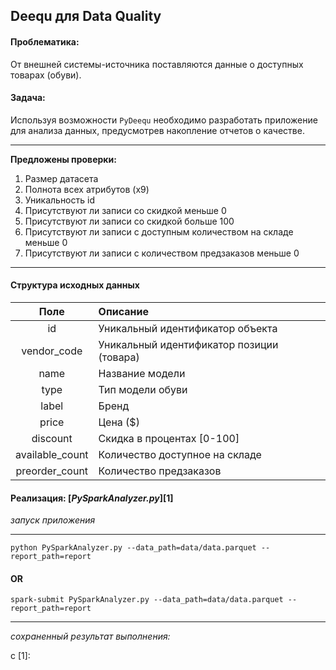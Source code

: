 ## Deequ для Data Quality

#### Проблематика: 
От внешней системы-источника поставляются данные о доступных товарах (обуви).


#### Задача: 
Используя возможности `PyDeequ` необходимо разработать приложение для анализа
данных, предусмотрев накопление отчетов о качестве.
___
__Предложены проверки:__
1) Размер датасета
2) Полнота всех атрибутов (x9)
3) Уникальность id
4) Присутствуют ли записи со скидкой меньше 0
5) Присутствуют ли записи со скидкой больше 100
6) Присутствуют ли записи с доступным количеством на складе меньше 0
7) Присутствуют ли записи с количеством предзаказов меньше 0
___
#### Структура исходных данных

|       Поле      | 	Описание                                                                     |
|:---------------:|:------------------------------------------------------------------------------|
|        id       | 	Уникальный идентификатор объекта                                       |
|   vendor_code	  | 	Уникальный идентификатор позиции (товара)                                    |
|       name      | Название модели                                                          |
|       type      | Тип модели обуви                                                     |
|      label      | Бренд                                                        |
|      price      | Цена ($)                 |
|    discount	    | 	Скидка в процентах [0-100]                |
|        available_count         | Количество доступное на складе                                       |
| preorder_count| Количество предзаказов                                    |


#### Реализация: [*PySparkAnalyzer.py*][1] 


*запуск приложения*

---
    python PySparkAnalyzer.py --data_path=data/data.parquet --report_path=report
#### OR
    spark-submit PySparkAnalyzer.py --data_path=data/data.parquet --report_path=report
---

*сохраненный результат выполнения:*
 

c
[1]:
